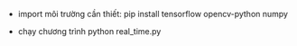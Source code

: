 - import môi trường cần thiết:
pip install tensorflow opencv-python numpy

- chạy chương trình
python real_time.py
